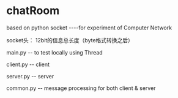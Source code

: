# chatRoom
based on python socket ----for experiment of Computer Network

socket头：
12bit的信息总长度（byte格式转换之后）


main.py   -- to test locally using Thread

client.py -- client

server.py -- server

common.py -- message processing for both client & server
